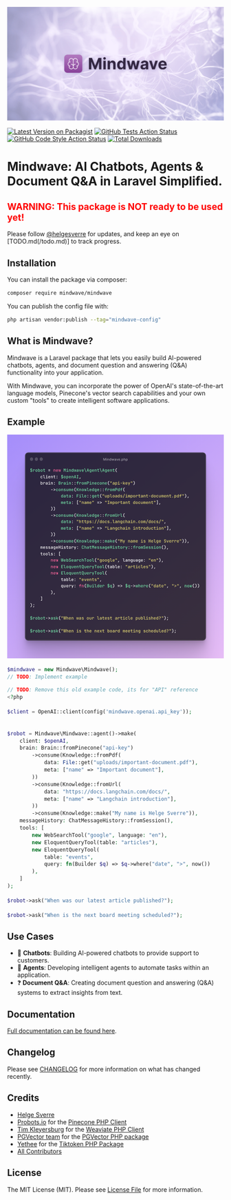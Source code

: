 ![Mindwave](./art/header.png)

[![Latest Version on Packagist](https://img.shields.io/packagist/v/mindwave/mindwave.svg?style=flat-square)](https://packagist.org/packages/mindwave/mindwave)
[![GitHub Tests Action Status](https://img.shields.io/github/actions/workflow/status/mindwave/mindwave/run-tests.yml?branch=main&label=tests&style=flat-square)](https://github.com/mindwave/mindwave/actions?query=workflow%3Arun-tests+branch%3Amain)
[![GitHub Code Style Action Status](https://img.shields.io/github/actions/workflow/status/mindwave/mindwave/fix-php-code-style-issues.yml?branch=main&label=code%20style&style=flat-square)](https://github.com/mindwave/mindwave/actions?query=workflow%3A"Fix+PHP+code+style+issues"+branch%3Amain)
[![Total Downloads](https://img.shields.io/packagist/dt/mindwave/mindwave.svg?style=flat-square)](https://packagist.org/packages/mindwave/mindwave)

# Mindwave: AI Chatbots, Agents & Document Q&A in Laravel Simplified.

## <span style="color:red;">WARNING: This package is NOT ready to be used yet!</span>

Please follow [@helgesverre](https://twitter.com/helgesverre) for updates, and keep an eye on [TODO.md(/todo.md)] to
track progress.

## Installation

You can install the package via composer:

```bash
composer require mindwave/mindwave
```

You can publish the config file with:

```bash
php artisan vendor:publish --tag="mindwave-config"
```

## What is Mindwave?

Mindwave is a Laravel package that lets you easily build AI-powered chatbots, agents, and document question and
answering (Q&A) functionality into your application.

With Mindwave, you can incorporate the power of OpenAI's state-of-the-art language models, Pinecone's vector search
capabilities and your own custom "tools" to create intelligent software applications.

## Example

![Code Example](./art/code.png)

```php
$mindwave = new Mindwave\Mindwave();
// TODO: Implement example
```

```php
// TODO: Remove this old example code, its for "API" reference
<?php

$client = OpenAI::client(config('mindwave.openai.api_key'));


$robot = Mindwave\Mindwave::agent()->make(
    client: $openAI,
    brain: Brain::fromPinecone("api-key")
        ->consume(Knowledge::fromPdf(
            data: File::get("uploads/important-document.pdf"),
            meta: ["name" => "Important document"],
        ))
        ->consume(Knowledge::fromUrl(
            data: "https://docs.langchain.com/docs/",
            meta: ["name" => "Langchain introduction"],
        ))
        ->consume(Knowledge::make("My name is Helge Sverre")),
    messageHistory: ChatMessageHistory::fromSession(),
    tools: [
        new WebSearchTool("google", language: "en"),
        new EloquentQueryTool(table: "articles"),
        new EloquentQueryTool(
            table: "events",
            query: fn(Builder $q) => $q->where("date", ">", now())
        ),
    ]
);

$robot->ask("When was our latest article published?");

$robot->ask("When is the next board meeting scheduled?");
```

## Use Cases

- 💬 **Chatbots**: Building AI-powered chatbots to provide support to customers.
- 🤖 **Agents**: Developing intelligent agents to automate tasks within an application.
- ❓ **Document Q&A**: Creating document question and answering (Q&A) systems to extract insights from text.

## Documentation

[Full documentation can be found here](https://mindwave.no).

## Changelog

Please see [CHANGELOG](CHANGELOG.md) for more information on what has changed recently.

## Credits

- [Helge Sverre](https://github.com/helgesverre)
- [Probots.io](https://github.com/probots-io) for the [Pinecone PHP Client](https://github.com/probots-io/pinecone-php)
- [Tim Kleyersburg](https://github.com/timkley) for the [Weaviate PHP Client](https://github.com/timkley/weaviate-php)
- [PGVector team](https://github.com/pgvector/pgvector-php/graphs/contributors) for
  the [PGVector PHP package](https://github.com/pgvector/pgvector-php)
- [Yethee](https://github.com/yethee) for the [Tiktoken PHP Package](https://github.com/yethee/tiktoken-php)
- [All Contributors](../../contributors)

## License

The MIT License (MIT). Please see [License File](LICENSE.md) for more information.
